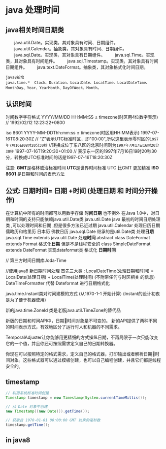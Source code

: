 # java 处理时间

## java相关时间日期类
　　java.util.Date。实现类，其对象具有时间、日期组件。
　　java.util.Calendar。抽象类，其对象具有时间、日期组件。
　　java.sql.Date。实现类，其对象具有日期组件。
　　java.sql.Time。实现类，其对象具有时间组件。
　　java.sql.Timestamp。实现类，其对象具有时间日期组件。
　　java.text.DateFormat。抽象类，其对象格式化时间日期。

    java8新增
    java.time.*  Clock、Duration、LocalDate、LocalTime、LocalDateTime、MonthDay、Year、YearMonth、DayOfWeek、Month。

## 认识时间
时间数字字符格式
YYYY/MM/DD HH:MM:SS ± timezone(时区用4位数字表示)
// 1992/02/12 12:23:22+0800

iso 8601
YYYY-MM-DDThh:mm:ss ± timezone(时区用HH:MM表示)
1997-07-16T08:20:30Z
// “Z”表示UTC标准时区，即"00:00",所以这里表示零时区的`1997年7月16日08时20分30秒`
//转换成位于东八区的北京时间则为`1997年7月17日16时20分30秒`
1997-07-16T19:20:30+01:00
// 表示东一区的1997年7月16日19时20秒30分，转换成UTC标准时间的话是1997-07-16T18:20:30Z

注意: **GMT**是格林威治标准时间  **UTC**是世界时间标准  UTC 比GMT 更加精准
**ISO 8601** 是日期和时间的表示方法
## 公式: 日期时间=  日期 +时间 (处理日期 和 时间分开操作)

在计算机中所有的时间都可以用数字存储 **时间日期** 也不例外
在Java 1.0中，对日期和时间的支持只能依赖java.util.Date类
java.util.Date java 最初的时间日期处理类 ,可以处理时间和日期 ,但是很多方法已近过期
java.util.Calendar  处理日历日期     儒略历和格里历   日本历 佛教日历
java.sql.Date  继承的是util.Date类 处理**日期**
java.sql.Time  extends java.util.Date  处理**时间**
abstract class DateFormat extends Format 格式化**日期**   但是不是线程安全的
class SimpleDateFormat extends DateFormat  实现dataformat类 格式化 **日期时间**

// 第三方时间日期库Joda-Time

//使用java8 新日期时间处理 
首先三大类 : LocalDateTime(处理日期和时间) = LocalDate(处理日期)  + LocalTime(处理时间)  (不附带任何与时区相关
的信息)
DateTimeFormatter 代替 Dateformat 进行日期格式化

java.time.Instant类对时间建模的方式 (从1970-1-1 开始计算)  (Instant的设计初衷是为了便于机器使用)

新的java.time.ZoneId 类是老版java.util.TimeZone的替代品

新版的日期和时间API中，日期时间对象是不可变的。 
新的API提供了两种不同的时间表示方式，有效地区分了运行时人和机器的不同需求。

TemporalAdjuster让你能够用更精细的方式操纵日期，不再局限于一次只能改变它的一个值，并且你还可按照需求定义自己的日期转换器。

你现在可以按照特定的格式需求，定义自己的格式器，打印输出或者解析日期时间对象。这些格式器可以通过模板创建，也可以自己编程创建，并且它们都是线程安全的。



## timestamp
```java
// 利用系统标准时间创建
Timestamp timestamp = new Timestamp(System.currentTimeMillis());

// 从 Date 对象中创建
new Timestamp((new Date()).getTime());

// 获取自 1970-01-01 00:00:00 GMT 以来的毫秒数
timestamp.getTime();
```

## in java8 
